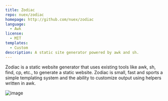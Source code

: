 ```yaml
---
title: Zodiac
repo: nuex/zodiac
homepage: http://github.com/nuex/zodiac
language:
  - Awk
license:
  - MIT
templates:
  - Custom
description: A static site generator powered by awk and sh.
---
```


Zodiac is a static website generator that uses existing tools like awk, sh, find, cp, etc., to generate a static website. Zodiac is small, fast and sports a simple templating system and the ability to customize output using helpers written in awk.

![image](http://nu-ex.com/images/zodiac_screenshot.png)

